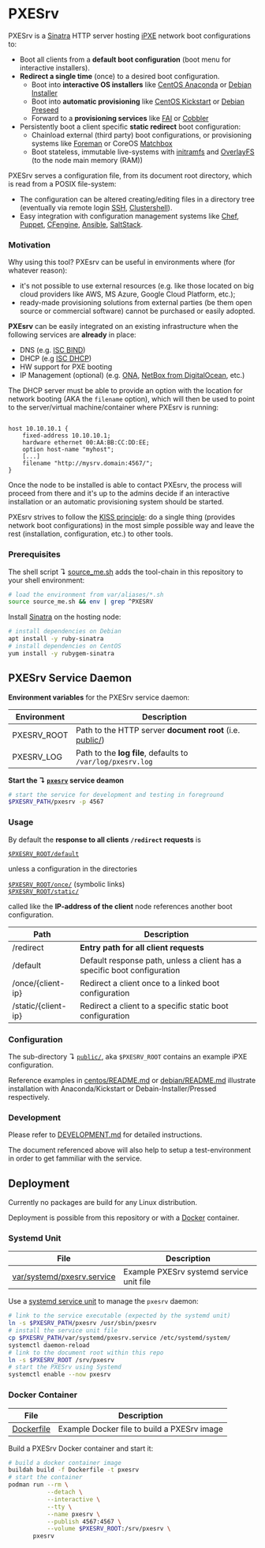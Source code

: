 # PXESrv

PXESrv is a [Sinatra][01] HTTP server hosting [iPXE][00] network boot configurations to:

* Boot all clients from a **default boot configuration** (boot menu for interactive installers).
* **Redirect a single time** (once) to a desired boot configuration.
  - Boot into **interactive OS installers**  like [CentOS Anaconda][10] or [Debian Installer](https://www.debian.org/releases/stable/amd64/index.html.en)
  - Boot into **automatic provisioning** like [CentOS Kickstart][09] or [Debian Preseed](https://wiki.debian.org/DebianInstaller/Preseed)
  - Forward to a **provisioning services** like [FAI](http://fai-project.org/) or [Cobbler](http://cobbler.github.io/)
* Persistently boot a client specific **static redirect** boot configuration:
  - Chainload external (third party) boot configurations, or provisioning systems like [Foreman][tf] or CoreOS [Matchbox][mb]
  - Boot stateless, immutable live-systems with [initramfs][ir] and [OverlayFS][of] (to the node main memory (RAM)) 

[tf]: https://www.theforeman.org/
[mb]: https://github.com/coreos/matchbox
[ir]: https://en.wikipedia.org/wiki/Initial_ramdisk
[of]: https://en.wikipedia.org/wiki/OverlayFS

PXESrv serves a configuration file, from its document root directory, which is read from a POSIX file-system:

* The configuration can be altered creating/editing files in a directory tree (eventually via remote login [SSH][ss], [Clustershell][cs]).
* Easy integration with configuration management systems like [Chef][ch], [Puppet][pp], [CFengine][cf], [Ansible][an], [SaltStack][sl].

[an]: https://www.ansible.com/
[cf]: https://cfengine.com/
[ch]: https://www.chef.io
[cs]: http://cea-hpc.github.io/clustershell
[pp]: https://puppet.com
[sl]: https://www.saltstack.com/
[ss]: https://www.ssh.com/ssh

### Motivation

Why using this tool? PXEsrv can be useful in environments where (for whatever reason):

* it's not possible to use external resources (e.g. like those located on big cloud providers like AWS, MS Azure, Google Cloud Platform, etc.);
* ready-made provisioning solutions from external parties (be them open source or commercial software) cannot be purchased or easily adopted.

**PXEsrv** can be easily integrated on an existing infrastructure when the following services are __already__ in place:

* DNS  (e.g. [ISC BIND](https://www.isc.org/downloads/bind/))
* DHCP (e.g [ISC DHCP](https://www.isc.org/downloads/dhcp/))
* HW support for PXE booting
* IP Management (optional) (e.g. [ONA](https://github.com/opennetadmin/ona), [NetBox from DigitalOcean](https://github.com/digitalocean/netbox), etc.)

The DHCP server must be able to provide an option with the location for network booting (AKA the ``filename`` option), which will then be used to point to the server/virtual machine/container where PXEsrv is running:

``` # An entry from ISC DHCP

host 10.10.10.1 {
    fixed-address 10.10.10.1;
    hardware ethernet 00:AA:BB:CC:DD:EE;
    option host-name "myhost";
    [...]
    filename "http://mysrv.domain:4567/";
}
```

Once the node to be installed is able to contact PXEsrv, the process will proceed from there and it's up to the admins decide if an interactive installation or an automatic provisioning system should be started.

PXEsrv strives to follow the [KISS principle](https://en.wikipedia.org/wiki/KISS_principle): do a single thing (provides network boot configurations) in the most simple possible way and leave the rest (installation, configuration, etc.) to other tools.

### Prerequisites

The shell script ↴ [source_me.sh](source_me.sh) adds the tool-chain in this repository to your shell environment:

```bash
# load the environment from var/aliases/*.sh 
source source_me.sh && env | grep ^PXESRV
```

Install [Sinatra][si] on the hosting node:

```bash
# install dependencies on Debian
apt install -y ruby-sinatra
# install dependencies on CentOS
yum install -y rubygem-sinatra
```

[si]: https://github.com/sinatra/sinatra

## PXESrv Service Daemon 

**Environment variables** for the PXESrv service daemon:

Environment       | Description
------------------|---------------------------
PXESRV_ROOT       | Path to the HTTP server **document root** (i.e. [public/](public/))
PXESRV_LOG        | Path to the **log file**, defaults to `/var/log/pxesrv.log`

**Start the ↴ **[`pxesrv`](pxesrv)** service deamon**

```bash
# start the service for development and testing in foreground
$PXESRV_PATH/pxesrv -p 4567
```

### Usage

By default the **response to all clients `/redirect` requests** is

[`$PXESRV_ROOT/default`](public/default) 

unless a configuration in the directories

[`$PXESRV_ROOT/once/`](public/once/) (symbolic links)  
[`$PXESRV_ROOT/static/`](public/static/) 

called like the **IP-address of the client** node references another boot configuration.

Path                   | Description
-----------------------|------------------------
/redirect              | **Entry path for all client requests**
/default               | Default response path, unless a client has a specific boot configuration
/once/{client-ip}      | Redirect a client once to a linked boot configuration
/static/{client-ip}    | Redirect a client to a specific static boot configuration

### Configuration

The sub-directory ↴ [`public/`](public/), aka `$PXESRV_ROOT` contains an example iPXE configuration.

Reference examples in [centos/README.md](public/centos/README.md) or [debian/README.md](public/debian/README.md) illustrate installation with Anaconda/Kickstart or Debain-Installer/Pressed respectively.

### Development

Please refer to [DEVELOPMENT.md](DEVELOPMENT.md) for detailed instructions.

The document referenced above will also help to setup a test-environment in order to get fammiliar with the service.

## Deployment

Currently no packages are build for any Linux distribution.

Deployment is possible from this repository or with a [Docker][dk] container.

[dk]: https://www.docker.com/

### Systemd Unit

File                             | Description
---------------------------------|------------------------
[var/systemd/pxesrv.service][06] | Example PXESrv systemd service unit file

Use a [systemd service unit][11] to manage the `pxesrv` daemon:

```bash
# link to the service executable (expected by the systemd unit)
ln -s $PXESRV_PATH/pxesrv /usr/sbin/pxesrv
# install the service unit file
cp $PXESRV_PATH/var/systemd/pxesrv.service /etc/systemd/system/
systemctl daemon-reload
# link to the document root within this repo
ln -s $PXESRV_ROOT /srv/pxesrv
# start the PXESrv using Systemd
systemctl enable --now pxesrv
```

### Docker Container

File                      | Description
--------------------------|------------------------
[Dockerfile](Dockerfile)  | Example Docker file to build a PXESrv image

Build a PXESrv Docker container and start it:

```bash
# build a docker container image
buildah build -f Dockerfile -t pxesrv
# start the container
podman run --rm \
           --detach \
           --interactive \
           --tty \
           --name pxesrv \
           --publish 4567:4567 \
           --volume $PXESRV_ROOT:/srv/pxesrv \
       pxesrv
```

[00]: http://ipxe.org "iPXE home-page"
[01]: http://sinatrarb.com/ "Sinatra home-page"
[05]: docs/test.md
[06]: var/systemd/pxesrv.service
[08]: var/aliases/pxesrv.sh
[09]: http://pykickstart.readthedocs.io "Kickstart documentation"
[10]: https://fedoraproject.org/wiki/Anaconda "Anaconda documentation"
[11]: https://www.freedesktop.org/software/systemd/man/systemd.service.html
[12]: https://github.com/vpenso/vm-tools "vm-tools home-page"
